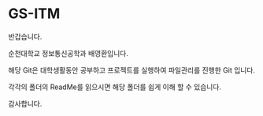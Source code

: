 # GS-ITM
반갑습니다.

순천대학교 정보통신공학과 배영환입니다.

해당 Git은 대학생활동안 공부하고 프로젝트를 실행하여 파일관리를 진행한 Git 입니다.

각각의 폴더의 ReadMe를 읽으시면 해당 폴더를 쉽게 이해 할 수 있습니다. 

감사합니다.


